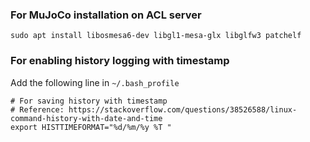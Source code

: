 ### For MuJoCo installation on ACL server
`sudo apt install libosmesa6-dev libgl1-mesa-glx libglfw3 patchelf`

### For enabling history logging with timestamp
Add the following line in `~/.bash_profile`
```
# For saving history with timestamp
# Reference: https://stackoverflow.com/questions/38526588/linux-command-history-with-date-and-time
export HISTTIMEFORMAT="%d/%m/%y %T "
```
